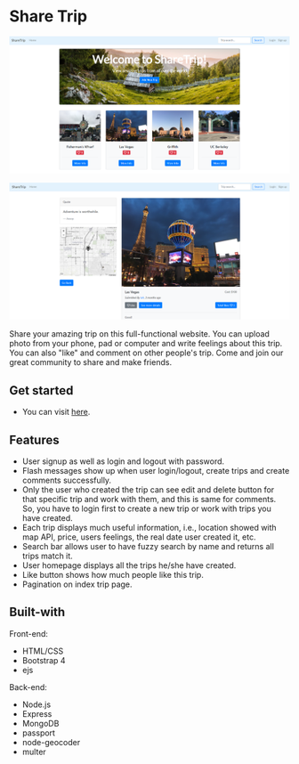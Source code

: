 # Share Trip

![index page](https://github.com/zhehaotao/Share-Trip/blob/master/public/pages/index%20page.png)

![show page](https://github.com/zhehaotao/Share-Trip/blob/master/public/pages/show%20page.png)

Share your amazing trip on this full-functional website. You can upload photo from your phone, pad or computer and write feelings about this trip. You can also "like" and  comment on other people's trip. Come and join our great community to share and make friends.

## Get started

* You can visit [here](https://sharetripworld.herokuapp.com/).

## Features

* User signup as well as login and logout with password.
* Flash messages show up when user login/logout, create trips and create comments successfully.
* Only the user who created the trip can see edit and delete button for that specific trip and work with them, and this is same for comments. So, you have to login first to create a new trip or work with trips you have created.
* Each trip displays much useful information, i.e., location showed with map API, price, users feelings, the real date user created it, etc.
* Search bar allows user to have fuzzy search by name and returns all trips match it.
* User homepage displays all the trips he/she have created.
* Like button shows how much people like this trip.
* Pagination on index trip page.

## Built-with

Front-end:

* HTML/CSS
* Bootstrap 4
* ejs

Back-end:

* Node.js
* Express
* MongoDB
* passport
* node-geocoder
* multer